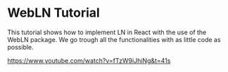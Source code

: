 # WebLN Tutorial
This tutorial shows how to implement LN in React with the use of the WebLN package. We go trough all the functionalities with as little code as possible. 

https://www.youtube.com/watch?v=fTzW9iJhiNg&t=41s


